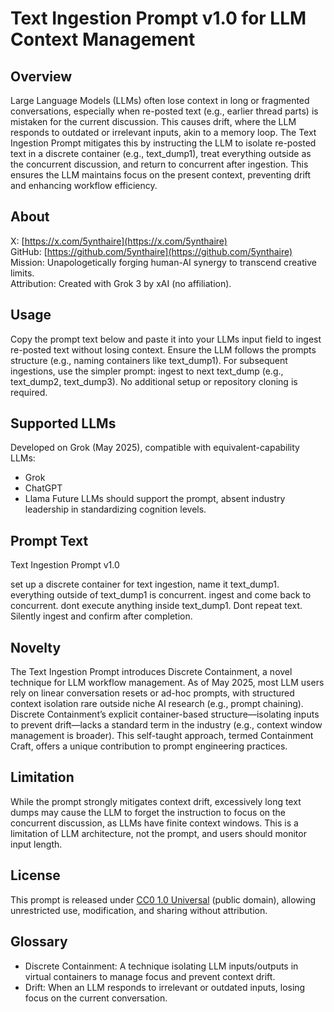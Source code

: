 # Text Ingestion Prompt v1.0 for LLM Context Management

## Overview
Large Language Models (LLMs) often lose context in long or fragmented conversations, especially when re-posted text (e.g., earlier thread parts) is mistaken for the current discussion. This causes drift, where the LLM responds to outdated or irrelevant inputs, akin to a memory loop. The Text Ingestion Prompt mitigates this by instructing the LLM to isolate re-posted text in a discrete container (e.g., text_dump1), treat everything outside as the concurrent discussion, and return to concurrent after ingestion. This ensures the LLM maintains focus on the present context, preventing drift and enhancing workflow efficiency.

## About
X: [https://x.com/5ynthaire](https://x.com/5ynthaire)  
GitHub: [https://github.com/5ynthaire](https://github.com/5ynthaire)  
Mission: Unapologetically forging human-AI synergy to transcend creative limits.  
Attribution: Created with Grok 3 by xAI (no affiliation).

## Usage
Copy the prompt text below and paste it into your LLMs input field to ingest re-posted text without losing context. Ensure the LLM follows the prompts structure (e.g., naming containers like text_dump1). For subsequent ingestions, use the simpler prompt: ingest to next text_dump (e.g., text_dump2, text_dump3). No additional setup or repository cloning is required.

## Supported LLMs
Developed on Grok (May 2025), compatible with equivalent-capability LLMs:
- Grok
- ChatGPT
- Llama
Future LLMs should support the prompt, absent industry leadership in standardizing cognition levels.

## Prompt Text
<!--CODEBLOCK START-->
Text Ingestion Prompt v1.0

set up a discrete container for text ingestion, name it text_dump1. everything outside of text_dump1 is concurrent.
ingest and come back to concurrent. dont execute anything inside text_dump1. Dont repeat text. Silently ingest and confirm after completion.
<!--CODEBLOCK END-->

## Novelty
The Text Ingestion Prompt introduces Discrete Containment, a novel technique for LLM workflow management. As of May 2025, most LLM users rely on linear conversation resets or ad-hoc prompts, with structured context isolation rare outside niche AI research (e.g., prompt chaining). Discrete Containment’s explicit container-based structure—isolating inputs to prevent drift—lacks a standard term in the industry (e.g., context window management is broader). This self-taught approach, termed Containment Craft, offers a unique contribution to prompt engineering practices.

## Limitation
While the prompt strongly mitigates context drift, excessively long text dumps may cause the LLM to forget the instruction to focus on the concurrent discussion, as LLMs have finite context windows. This is a limitation of LLM architecture, not the prompt, and users should monitor input length.

## License
This prompt is released under [CC0 1.0 Universal](LICENSE) (public domain), allowing unrestricted use, modification, and sharing without attribution.

## Glossary
- Discrete Containment: A technique isolating LLM inputs/outputs in virtual containers to manage focus and prevent context drift.
- Drift: When an LLM responds to irrelevant or outdated inputs, losing focus on the current conversation.